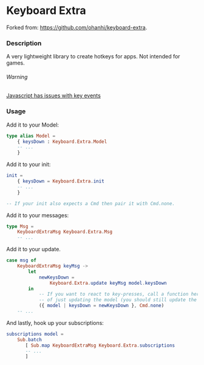 # Keyboard Extra

Forked from: https://github.com/ohanhi/keyboard-extra.

### Description

A very lightweight library to create hotkeys for apps. Not intended for games.

###### Warning

[Javascript has issues with key events](http://stackoverflow.com/questions/27380018/when-cmd-key-is-kept-pressed-keyup-is-not-triggered-for-any-other-key)

### Usage

Add it to your Model:

```elm
type alias Model =
    { keysDown : Keyboard.Extra.Model
    -- ...
    }
```

Add it to your init:

```elm
init =
    { keysDown = Keyboard.Extra.init
    -- ...
    }

-- If your init also expects a Cmd then pair it with Cmd.none.
```

Add it to your messages:

```elm
type Msg =
    KeyboardExtraMsg Keyboard.Extra.Msg
    -- ...
```

Add it to your update.

```elm
case msg of
    KeyboardExtraMsg keyMsg ->
        let
            newKeysDown =
                Keyboard.Extra.update keyMsg model.keysDown
        in
            -- If you want to react to key-presses, call a function here instead
            -- of just updating the model (you should still update the model).
            ({ model | keysDown = newKeysDown }, Cmd.none)
    -- ...
```

And lastly, hook up your subscriptions:

```elm
subscriptions model =
    Sub.batch
       [ Sub.map KeyboardExtraMsg Keyboard.Extra.subscriptions
       -- ...
       ]
```
